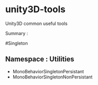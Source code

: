 # unity3D-tools
Unity3D common useful tools

Summary : 

#Singleton
## Namespace : Utilities
- MonoBehaviorSingletonPersistant
- MonoBehaviorSingletonNonPersistant
 
